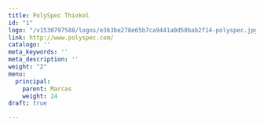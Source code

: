 ```yaml
---
title: PolySpec Thiokol
id: "1"
logo: "/v1530797588/logos/e363be278e65b7ca9441a0d50bab2f14-polyspec.jpg"
link: http://www.polyspec.com/
catalogo: ''
meta_keywords: ''
meta_description: ''
weight: "2"
menu:
  principal:
    parent: Marcas
    weight: 24
draft: true

---
```

